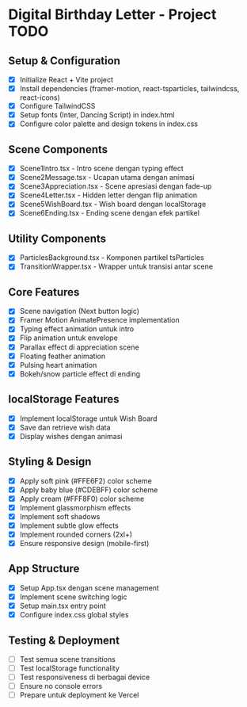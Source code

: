# Digital Birthday Letter - Project TODO

## Setup & Configuration
- [x] Initialize React + Vite project
- [x] Install dependencies (framer-motion, react-tsparticles, tailwindcss, react-icons)
- [x] Configure TailwindCSS
- [x] Setup fonts (Inter, Dancing Script) in index.html
- [x] Configure color palette and design tokens in index.css

## Scene Components
- [x] Scene1Intro.tsx - Intro scene dengan typing effect
- [x] Scene2Message.tsx - Ucapan utama dengan animasi
- [x] Scene3Appreciation.tsx - Scene apresiasi dengan fade-up
- [x] Scene4Letter.tsx - Hidden letter dengan flip animation
- [x] Scene5WishBoard.tsx - Wish board dengan localStorage
- [x] Scene6Ending.tsx - Ending scene dengan efek partikel

## Utility Components
- [x] ParticlesBackground.tsx - Komponen partikel tsParticles
- [x] TransitionWrapper.tsx - Wrapper untuk transisi antar scene

## Core Features
- [x] Scene navigation (Next button logic)
- [x] Framer Motion AnimatePresence implementation
- [x] Typing effect animation untuk intro
- [x] Flip animation untuk envelope
- [x] Parallax effect di appreciation scene
- [x] Floating feather animation
- [x] Pulsing heart animation
- [x] Bokeh/snow particle effect di ending

## localStorage Features
- [x] Implement localStorage untuk Wish Board
- [x] Save dan retrieve wish data
- [x] Display wishes dengan animasi

## Styling & Design
- [x] Apply soft pink (#FFE6F2) color scheme
- [x] Apply baby blue (#CDEBFF) color scheme
- [x] Apply cream (#FFF8F0) color scheme
- [x] Implement glassmorphism effects
- [x] Implement soft shadows
- [x] Implement subtle glow effects
- [x] Implement rounded corners (2xl+)
- [x] Ensure responsive design (mobile-first)

## App Structure
- [x] Setup App.tsx dengan scene management
- [x] Implement scene switching logic
- [x] Setup main.tsx entry point
- [x] Configure index.css global styles

## Testing & Deployment
- [ ] Test semua scene transitions
- [ ] Test localStorage functionality
- [ ] Test responsiveness di berbagai device
- [ ] Ensure no console errors
- [ ] Prepare untuk deployment ke Vercel
